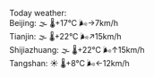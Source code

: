 Today weather:  
Beijing: 🌫  🌡️+17°C 🌬️→7km/h  
Tianjin: 🌫  🌡️+22°C 🌬️↗15km/h  
Shijiazhuang: 🌫  🌡️+22°C 🌬️↑15km/h  
Tangshan: ☀️   🌡️+8°C 🌬️←12km/h  
